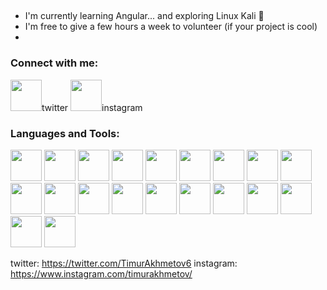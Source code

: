 



## 
- I'm currently learning Angular... and exploring Linux Kali 🤫
- I'm free to give a few hours a week to volunteer (if your project is cool)
- 

### Connect with me:

<img width="50px" src="https://img.icons8.com/ios-glyphs/344/4a90e2/twitter--v1.png" />twitter
<img width="50px" src="https://img.icons8.com/fluency/344/4a90e2/instagram-new.png" />instagram


### Languages and Tools:
<img width="50px" src="" />
<img width="50px" src="https://img.icons8.com/color/344/html-5--v1.png" />
<img width="50px" src="https://img.icons8.com/color/344/css3.png" />
<img width="50px" src="https://img.icons8.com/color/344/sass.png" />
<img width="50px" src="https://img.icons8.com/color/344/javascript--v1.png" />
<img width="50px" src="https://img.icons8.com/ios-filled/344/4a90e2/typescript.png" />
<img width="50px" src="https://img.icons8.com/plasticine/344/react.png" />
<img width="50px" src="https://img.icons8.com/color/344/nodejs.png" />
<img width="50px" src="https://img.icons8.com/color/344/python--v1.png" />
<img width="50px" src="https://img.icons8.com/fluency/344/selenium-test-automation.png" />
<img width="50px" src="https://img.icons8.com/ios/344/flask.png" />
<img width="50px" src="https://img.icons8.com/color/344/django.png" />
<img width="50px" src="https://cdn.iconscout.com/icon/free/png-256/mongodb-226029.png" />
<img width="50px" src="https://img.icons8.com/color/452/mysql-logo.png" />

<img width="50px" src="https://img.icons8.com/color/344/git.png" />
<img width="50px" src="https://img.icons8.com/ios-glyphs/344/github.png" />

<img width="50px" src="https://img.icons8.com/ios-filled/344/console.png" />

<img width="50px" src="https://cdn.iconscout.com/icon/free/png-256/atom-134-226073.png" />
<img width="50px" src="https://img.icons8.com/ios-filled/344/4a90e2/visual-studio.png" />
<img width="50px" src="https://img.icons8.com/color/344/4a90e2/pycharm.png" />



twitter: https://twitter.com/TimurAkhmetov6
instagram: https://www.instagram.com/timurakhmetov/
